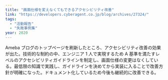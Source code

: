 ```yaml
---
title: "画面仕様を変えなくてもできるアクセシビリティ改善"
link: "https://developers.cyberagent.co.jp/blog/archives/27324/"
tags:
  - "活動報告"
  - "失敗事例集"
year: 2020
---
```


Ameba ブログのトップページを刷新したところ、アクセシビリティ改善の効果が出た。技術的な制約の中、エンジニア 1 人で実現するため A 基準を満たすレベルのアクセシビリティガイドラインを制定し、画面仕様の変更はなくしている。最低限の知識で実践し、ガイドラインを決めてから実装に入ることで改善方針が明確になった。ドキュメント化しているため今後も継続的に改善できる。
